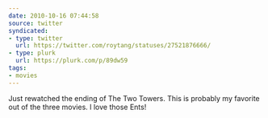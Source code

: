 ```yaml
---
date: 2010-10-16 07:44:58
source: twitter
syndicated:
- type: twitter
  url: https://twitter.com/roytang/statuses/27521876666/
- type: plurk
  url: https://plurk.com/p/89dw59
tags:
- movies
---
```


Just rewatched the ending of The Two Towers. This is probably my favorite out of the three movies. I love those Ents!